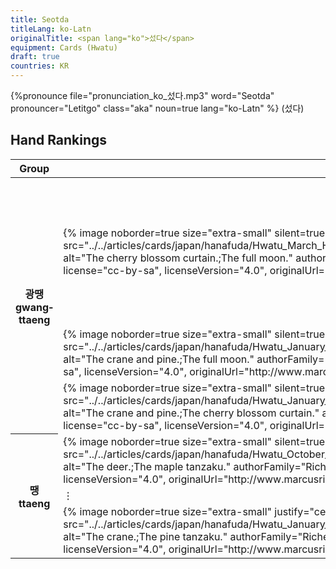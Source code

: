 ```yaml
---
title: Seotda
titleLang: ko-Latn
originalTitle: <span lang="ko">섰다</span>
equipment: Cards (Hwatu)
draft: true
countries: KR
---
```


<p class="lead">
{%pronounce file="pronunciation_ko_섰다.mp3" word="Seotda" pronouncer="Letitgo"  class="aka" noun=true lang="ko-Latn" %} (<span lang="ko">섰다</span>)
</p>

## Hand Rankings

<table class="table table-sm">
<thead>
<tr>
<th>Group</th><th>Combination</th><th>Description</th>
</tr>
</thead>
<tbody class="table-group-divider">
<tr class="table-danger">
<th rowspan="3" scope="row" class="sideways centered">
<span lang="ko">광땡</span><br/>
<span lang="ko-Latn">gwang&shy;ttaeng</span>
</th>
<td>
{% image 
    noborder=true
    size="extra-small"
    silent=true
    src="../../articles/cards/japan/hanafuda/Hwatu_March_Hikari.png;../../articles/cards/japan/hanafuda/Hwatu_August_Hikari.png"
    alt="The cherry blossom curtain.;The full moon." 
    authorFamily="Richert",
    authorGiven="Marcus",
    copyrightYear=2021,
    license="cc-by-sa",
    licenseVersion="4.0",
    originalUrl="http://www.marcusrichert.com/images/hwatu/" %}
{% imageEnd %}
</td>
<td>

<span lang="ko">삼팔광땡</span> <span lang="ko-Latn">sampal gwang&shy;ttaeng</span>

Highest combination in the game; cannot be beaten.

</td>
</tr>
<tr class="table-danger">
<td>
{% image 
    noborder=true
    size="extra-small"
    silent=true
    src="../../articles/cards/japan/hanafuda/Hwatu_January_Hikari.png;../../articles/cards/japan/hanafuda/Hwatu_August_Hikari.png"
    alt="The crane and pine.;The full moon." 
    authorFamily="Richert",
    authorGiven="Marcus",
    copyrightYear=2021,
    license="cc-by-sa",
    licenseVersion="4.0",
    originalUrl="http://www.marcusrichert.com/images/hwatu/" %}
{% imageEnd %}
</td>
<td></td>
</tr>
<tr class="table-danger">
<td>
{% image 
    noborder=true
    size="extra-small"
    silent=true
    src="../../articles/cards/japan/hanafuda/Hwatu_January_Hikari.png;../../articles/cards/japan/hanafuda/Hwatu_March_Hikari.png"
    alt="The crane and pine.;The cherry blossom curtain." 
    authorFamily="Richert",
    authorGiven="Marcus",
    copyrightYear=2021,
    license="cc-by-sa",
    licenseVersion="4.0",
    originalUrl="http://www.marcusrichert.com/images/hwatu/" %}
{% imageEnd %}
</td>
<td></td>
</tr>
<tr class="table-group-divider table-warning">
<th rowspan="3" class="sideways centered" scope="row">
<span lang="ko">땡</span> <span lang="ko-Latn">ttaeng</span>
</th>
<td>
{% image 
    noborder=true
    size="extra-small"
    silent=true
    justify="centered"
    src="../../articles/cards/japan/hanafuda/Hwatu_October_Tane.png;../../articles/cards/japan/hanafuda/Hwatu_October_Tanzaku.png"
    alt="The deer.;The maple tanzaku." 
    authorFamily="Richert",
    authorGiven="Marcus",
    copyrightYear=2021,
    license="cc-by-sa",
    licenseVersion="4.0",
    originalUrl="http://www.marcusrichert.com/images/hwatu/" %}
{% imageEnd %}
</td>
<td></td>
</tr>
<tr class="table-warning">
<td colspan="2" class="text-center">
⋮
</td>
</tr>
<tr class="table-warning">
<td>
{% image 
    noborder=true
    size="extra-small"
    justify="centered"
    silent=true
    src="../../articles/cards/japan/hanafuda/Hwatu_January_Hikari.png;../../articles/cards/japan/hanafuda/Hwatu_January_Tanzaku.png"
    alt="The crane.;The pine tanzaku." 
    authorFamily="Richert",
    authorGiven="Marcus",
    copyrightYear=2021,
    license="cc-by-sa",
    licenseVersion="4.0",
    originalUrl="http://www.marcusrichert.com/images/hwatu/" %}
{% imageEnd %}
</td>
<td></td>
</tr>
</tbody>
</table>
